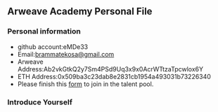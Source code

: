 ## Arweave Academy Personal File
### Personal information
- github account:eMDe33 
- Email:brammatekosa@gmail.com 
- Arweave 
Address:Ab2vkGtkQ2y7Sm4PSd9Uq3x9x0AcrWTtzaTpcwlox6Y 
- ETH 
Address:0x509ba3c23dab8e2831cb1954a493031b73226340 
- Please finish 
this 
[form](https://docs.google.com/forms/d/e/1FAIpQLSfWA5fIIcBgmRppm3jNz5vmf9Mai_QMVil-2pO4r7YKn_Zhtw/viewform?usp=sf_link) 
to join in the talent pool.
### Introduce Yourself
